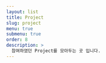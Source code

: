 ```yaml
---
layout: list
title: Project
slug: project
menu: true
submenu: true
order: 8
description: >
  참여하였던 Project를 모아두는 곳 입니다.
---
```

